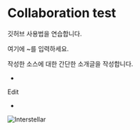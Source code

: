 # Collaboration test
깃허브 사용법을 연습합니다.

여기에 ~를 입력하세요.

작성한 소스에 대한 간단한 소개글을 작성합니다.

+
Edit

+
![Interstellar](./images/Interstellar.jpg)
